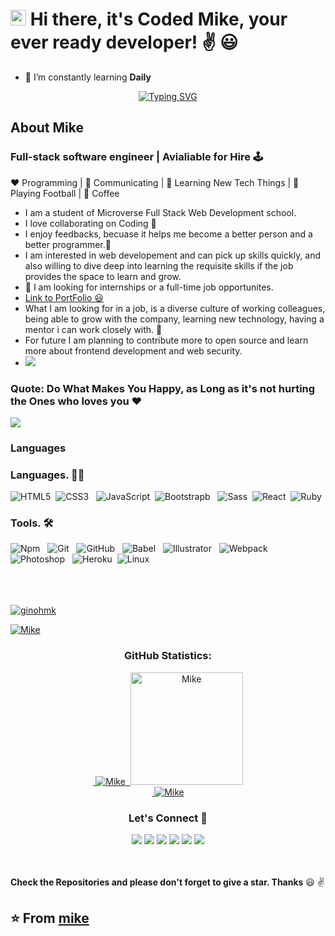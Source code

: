  #  <img src="https://media.giphy.com/media/hvRJCLFzcasrR4ia7z/giphy.gif" width="25px" height="25px"> Hi there, it's Coded Mike, your ever ready developer! :v: :smiley:
 



- 🌱 I’m constantly learning **Daily**


[<p align='center'>![Typing SVG](https://readme-typing-svg.herokuapp.com?vCenter=true&width=500&lines=Technology+Enthusiastic;FullStack+Web+Developer;Passionate+about+Algorithm+and+crypto)](https://git.io/typing-svg)
</p>


## About Mike
### Full-stack software engineer | Avialiable for Hire 🕹️
:heart: Programming | :black_heart: Communicating | :blue_heart: Learning New Tech Things | :orange_heart:  Playing Football | :black_heart:  Coffee
- I am a student of Microverse Full Stack Web Development school.
- I love collaborating on Coding  :black_heart:
- I enjoy feedbacks, becuase it helps me become a better person and a better programmer.:orange_heart:
-  I am interested in web developement and can pick up skills quickly, and also willing to dive deep into learning the requisite skills if the job provides the space to learn and grow.
- 💞️ I am looking for internships or a full-time job opportunites.
- [Link to PortFolio :smiley: ](https://ginohmk.github.io/MyPortfolioBlog/)
- What I am looking for in a job, is a diverse culture of working colleagues, being able to grow with the company, learning new technology, having a mentor i can work closely with. :blue_heart:
- For future I am planning to contribute more to open source and learn more about frontend development and web security.
- ![](https://komarev.com/ghpvc/?username=ginohmk&label=VIEWS)


### Quote: Do What Makes You Happy, as Long as it's not hurting the Ones who loves you :heart:

<img src="https://activity-graph.herokuapp.com/graph?username=ginohmk&bg_color=0f2d3d&color=1cadfb&line=1cadfb&point=1cadfb&area=true&hide_border=true">

### Languages

### Languages. :man_technologist:
![HTML5](https://icongr.am/devicon/html5-original.svg?size=50&color=currentColor)&nbsp;
![CSS3](https://icongr.am/devicon/css3-original.svg?size=50&color=currentColor)  &nbsp;
![JavaScript](https://icongr.am/devicon/javascript-original.svg?size=50&color=currentColor)&nbsp;
![Bootstrapb](https://icongr.am/devicon/bootstrap-plain-wordmark.svg?size=50&color=7b2ca0) &nbsp;
![Sass](https://icongr.am/devicon/sass-original.svg?size=50&color=currentColor)&nbsp;
![React](https://icongr.am/devicon/react-original-wordmark.svg?size=50&color=currentColor)&nbsp;
![Ruby](https://icongr.am/devicon/ruby-original.svg?size=49&color=currentColor)&nbsp;


<!--
<div style="border:2px solid red">
 <span >
    <img src='https://raw.githubusercontent.com/reduxjs/redux/master/logo/logo.png' alt='Redux Logo' width='50'>&nbsp;  Redux 
 </span>
 <span>
  <img src='https://user-images.githubusercontent.com/58771507/156933452-21a71f91-bef0-4b95-af23-5a282aef0f7c.png' alt='Html5 logo' width='50'>&nbsp; HTML5
 </span>
</div>
-->




### Tools. 🛠 
![Npm](https://icongr.am/devicon/npm-original-wordmark.svg?size=50&color=currentColor)  &nbsp;
![Git](https://icongr.am/devicon/git-original.svg?size=50&color=currentColor)  &nbsp;
![GitHub](https://icongr.am/devicon/github-original.svg?size=50&color=currentColor)  &nbsp;
![Babel](https://icongr.am/devicon/babel-original.svg?size=50&color=currentColor) &nbsp;
![Illustrator](https://icongr.am/devicon/illustrator-plain.svg?size=50&color=aa6313) &nbsp;
![Webpack](https://icongr.am/devicon/webpack-original.svg?size=50&color=currentColor) &nbsp;
![Photoshop](https://icongr.am/devicon/photoshop-plain.svg?size=50&color=131daa) &nbsp;
![Heroku](https://icongr.am/devicon/heroku-original.svg?size=50&color=currentColor)&nbsp;
![Linux](https://icongr.am/devicon/linux-original.svg?size=49&color=currentColor)&nbsp;
<br > <br ><br > <br >





<p align="left"> <a href="https://github.com/ryo-ma/github-profile-trophy"><img src="https://github-profile-trophy.vercel.app/?username=ginohmk&theme=nord&row=1&column=6" alt="ginohmk" /></a> </p>

<p align="left"> <a href="https://twitter.com/michotall95" target="blank"><img src="https://img.shields.io/twitter/follow/Mike?logo=twitter&style=for-the-badge" alt="Mike" /></a> </p>


<h3 align="center">GitHub Statistics:</h3>
<p align="center">
   <a href="https://github.com/ginohmk">
 &nbsp;<img src="https://github-readme-stats.vercel.app/api?username=ginohmk&show_icons=true&locale=en" alt="Mike" />
   &nbsp;<img height="180em" src="https://github-readme-stats.vercel.app/api/top-langs/?username=ginohmk&show_icons=true&theme=midnight-white&layout=compact" alt="Mike" />
    <br>
 &nbsp;<img src="https://github-readme-streak-stats.herokuapp.com/?user=ginohmk&theme=radical" alt="Mike" />
     </a>
</p>





<h3 align="center">Let's Connect 🤝</h3>
<div align="center">
<a target="_blank"
href="https://www.linkedin.com/in/mike-kanu-dev/"><img
src="https://img.shields.io/badge/-LinkedIn-0077b5?style=for-the-badge&logo=LinkedIn&logoColor=white"></img></a> 
<a target="_blank"
href="mailto:michotall95@gmail.com"><img
src="https://img.shields.io/badge/-Gmail-D14836?style=for-the-badge&logo=Gmail&logoColor=white"></img></a>
<a target="_blank"
href="https://www.twitter.com/michotall95"><img
src="https://img.shields.io/badge/-Twitter-1DA1F2?style=for-the-badge&logo=Twitter&logoColor=white"></img></a>
<a target="_blank"
href="https://wa.me/+2348130262441"><img
src="https://img.shields.io/badge/-Whatsapp-0077b5?style=for-the-badge&logo=Whatsapp&logoColor=white"></img></a>
<a target="_blank"
href="https://www.instagram.com/savy_kanu_mike/"><img
src="https://img.shields.io/badge/-Instagram-D14836?style=for-the-badge&logo=Instagram&logoColor=white"></img></a>
<a target="_blank"
href="https://www.facebook.com/mike.kanu"><img
src="https://img.shields.io/badge/-Facebook-1DA1F2?style=for-the-badge&logo=Facebook&logoColor=white"></img></a>
</div>
<br> <br>


**Check the Repositories and please don't forget to give a star. Thanks** :smiley: :v:

:star: From [mike](https://github.com/Ginohmk?tab=repositories)
-------
<!---
Ginohmk/Ginohmk is a ✨ special ✨ repository because its `README.md` (this file) appears on your GitHub profile.
You can click the Preview link to take a look at your changes.

languages and framework
![Python](https://icongr.am/devicon/python-original.svg?size=50&color=currentColor)
<img src="https://img.icons8.com/ios-filled/50/000000/flask.png"/>
![TypeScript](https://icongr.am/devicon/typescript-original.svg?size=50&color=currentColor)
![React](https://icongr.am/devicon/react-original.svg?size=50&color=currentColor)
<img src="https://img.icons8.com/nolan/50/react-native.png"/>
![Nodejs](https://icongr.am/devicon/nodejs-original.svg?size=50&color=currentColor)

tools
![Postgresql](https://icongr.am/devicon/postgresql-original.svg?size=50&color=currentColor)
--->

